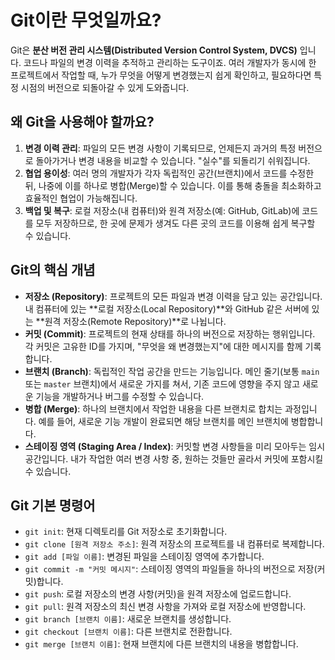 # Git이란 무엇일까요?

Git은 **분산 버전 관리 시스템(Distributed Version Control System, DVCS)** 입니다. 코드나 파일의 변경 이력을 추적하고 관리하는 도구이죠. 여러 개발자가 동시에 한 프로젝트에서 작업할 때, 누가 무엇을 어떻게 변경했는지 쉽게 확인하고, 필요하다면 특정 시점의 버전으로 되돌아갈 수 있게 도와줍니다.

## 왜 Git을 사용해야 할까요?

1.  **변경 이력 관리**: 파일의 모든 변경 사항이 기록되므로, 언제든지 과거의 특정 버전으로 돌아가거나 변경 내용을 비교할 수 있습니다. "실수"를 되돌리기 쉬워집니다.
2.  **협업 용이성**: 여러 명의 개발자가 각자 독립적인 공간(브랜치)에서 코드를 수정한 뒤, 나중에 이를 하나로 병합(Merge)할 수 있습니다. 이를 통해 충돌을 최소화하고 효율적인 협업이 가능해집니다.
3.  **백업 및 복구**: 로컬 저장소(내 컴퓨터)와 원격 저장소(예: GitHub, GitLab)에 코드를 모두 저장하므로, 한 곳에 문제가 생겨도 다른 곳의 코드를 이용해 쉽게 복구할 수 있습니다.

## Git의 핵심 개념

-   **저장소 (Repository)**: 프로젝트의 모든 파일과 변경 이력을 담고 있는 공간입니다. 내 컴퓨터에 있는 **로컬 저장소(Local Repository)**와 GitHub 같은 서버에 있는 **원격 저장소(Remote Repository)**로 나뉩니다.
-   **커밋 (Commit)**: 프로젝트의 현재 상태를 하나의 버전으로 저장하는 행위입니다. 각 커밋은 고유한 ID를 가지며, "무엇을 왜 변경했는지"에 대한 메시지를 함께 기록합니다.
-   **브랜치 (Branch)**: 독립적인 작업 공간을 만드는 기능입니다. 메인 줄기(보통 `main` 또는 `master` 브랜치)에서 새로운 가지를 쳐서, 기존 코드에 영향을 주지 않고 새로운 기능을 개발하거나 버그를 수정할 수 있습니다.
-   **병합 (Merge)**: 하나의 브랜치에서 작업한 내용을 다른 브랜치로 합치는 과정입니다. 예를 들어, 새로운 기능 개발이 완료되면 해당 브랜치를 메인 브랜치에 병합합니다.
-   **스테이징 영역 (Staging Area / Index)**: 커밋할 변경 사항들을 미리 모아두는 임시 공간입니다. 내가 작업한 여러 변경 사항 중, 원하는 것들만 골라서 커밋에 포함시킬 수 있습니다.

## Git 기본 명령어

-   `git init`: 현재 디렉토리를 Git 저장소로 초기화합니다.
-   `git clone [원격 저장소 주소]`: 원격 저장소의 프로젝트를 내 컴퓨터로 복제합니다.
-   `git add [파일 이름]`: 변경된 파일을 스테이징 영역에 추가합니다.
-   `git commit -m "커밋 메시지"`: 스테이징 영역의 파일들을 하나의 버전으로 저장(커밋)합니다.
-   `git push`: 로컬 저장소의 변경 사항(커밋)을 원격 저장소에 업로드합니다.
-   `git pull`: 원격 저장소의 최신 변경 사항을 가져와 로컬 저장소에 반영합니다.
-   `git branch [브랜치 이름]`: 새로운 브랜치를 생성합니다.
-   `git checkout [브랜치 이름]`: 다른 브랜치로 전환합니다.
-   `git merge [브랜치 이름]`: 현재 브랜치에 다른 브랜치의 내용을 병합합니다.
